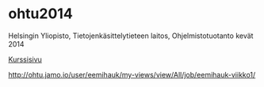 ohtu2014
========

Helsingin Yliopisto, Tietojenkäsittelytieteen laitos, Ohjelmistotuotanto kevät 2014 

[Kurssisivu](https://github.com/mluukkai/ohtu2014/wiki/Ohjelmistotuotanto-kev%C3%A4t-2014)

http://ohtu.jamo.io/user/eemihauk/my-views/view/All/job/eemihauk-viikko1/
